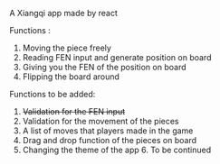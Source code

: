 A Xiangqi app made by react

Functions :

1. Moving the piece freely
2. Reading FEN input and generate position on board
3. Giving you the FEN of the position on board
4. Flipping the board around

Functions to be added:

1. ~~Validation for the FEN input~~ 
2. Validation for the movement of the pieces 
3. A list of moves that players made in the game 
4. Drag and drop function of the pieces on board 
5. Changing the theme of the app 6. To be continued
